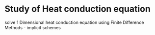 # Study of Heat conduction equation

solve 1 Dimensional heat conduction equation using Finite Difference Methods - implicit schemes
